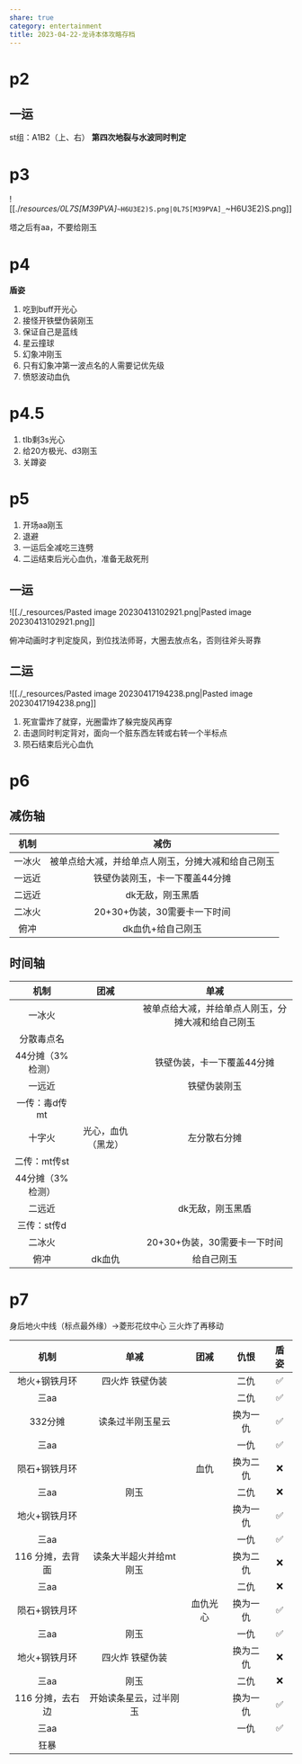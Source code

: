 ```yaml
---
share: true
category: entertainment
title: 2023-04-22-龙诗本体攻略存档
---
```


# p2

## 一运

st组：A1B2（上、右）
**第四次地裂与水波同时判定**

# p3

![[./_resources/0L7S[M39PVA]_`~H6U3E2)S.png|0L7S[M39PVA]_`~H6U3E2)S.png]]

塔之后有aa，不要给刚玉

# p4

**盾姿**

1. 吃到buff开光心
2. 接怪开铁壁伪装刚玉
3. 保证自己是蓝线
4. 星云撞球
5. 幻象冲刚玉
6. 只有幻象冲第一波点名的人需要记优先级
7. 愤怒波动血仇

# p4.5

1. tlb剩3s光心
2. 给20方极光、d3刚玉
3. 关蹲姿

# p5

1. 开场aa刚玉
2. 退避
3. 一运后全减吃三连劈
4. 二运结束后光心血仇，准备无敌死刑

## 一运
  
![[./_resources/Pasted image 20230413102921.png|Pasted image 20230413102921.png]]

俯冲动画时才判定旋风，到位找法师哥，大圈去放点名，否则往斧头哥靠

## 二运

![[./_resources/Pasted image 20230417194238.png|Pasted image 20230417194238.png]]

1. 死宣雷炸了就穿，光圈雷炸了躲完旋风再穿
2. 击退同时判定背对，面向一个脏东西左转或右转一个半标点
3. 陨石结束后光心血仇

# p6

## 减伤轴


|  机制  |                        减伤                        |
|:------:|:--------------------------------------------------:|
| 一冰火 | 被单点给大减，并给单点人刚玉，分摊大减和给自己刚玉 |
| 一远近 |                    铁壁伪装刚玉，卡一下覆盖44分摊                    |
| 二远近 |                  dk无敌，刚玉黑盾                  |
| 二冰火 |            20+30+伪装，30需要卡一下时间            |
|  俯冲  |                 dk血仇+给自己刚玉                  |

## 时间轴

|       机制       |        团减        |                        单减                        |
|:----------------:|:------------------:|:--------------------------------------------------:|
|      一冰火      |                    | 被单点给大减，并给单点人刚玉，分摊大减和给自己刚玉 |
|    分散毒点名    |                    |                                                    |
| 44分摊（3%检测） |                    |             铁壁伪装，卡一下覆盖44分摊             |
|      一远近      |                    |                    铁壁伪装刚玉                    |
|  一传：毒d传mt   |                    |                                                    |
|      十字火      | 光心，血仇（黑龙） |                    左分散右分摊                    |
|   二传：mt传st   |                    |                                                    |
| 44分摊（3%检测） |                    |                                                    |
|      二远近      |                    |                  dk无敌，刚玉黑盾                  |
|   三传：st传d    |                    |                                                    |
|      二冰火      |                    |            20+30+伪装，30需要卡一下时间            |
|       俯冲       |       dk血仇       |                     给自己刚玉                     |
# p7

身后地火中线（标点最外缘）->菱形花纹中心
三火炸了再移动

|       机制       |          单减          |   团减   |   仇恨   | 盾姿 |
|:----------------:|:----------------------:|:--------:|:--------:|:----:|
|  地火+钢铁月环   |    四火炸 铁壁伪装     |          |   二仇   |  ✅  |
|       三aa       |                        |          |   二仇   |  ✅  |
|     332分摊      |    读条过半刚玉星云    |          | 换为一仇 |  ✅  |
|       三aa       |                        |          |   一仇   |  ✅  |
|  陨石+钢铁月环   |                        |   血仇   | 换为二仇 |  ❌  |
|       三aa       |          刚玉          |          |   二仇   |  ❌  |
|  地火+钢铁月环   |                        |          | 换为一仇 |  ✅  |
|       三aa       |                        |          |   一仇   |  ✅  |
| 116 分摊，去背面 | 读条大半超火并给mt刚玉 |          | 换为二仇 |  ❌  |
|       三aa       |                        |          |   二仇   |  ❌  |
|  陨石+钢铁月环   |                        | 血仇光心 | 换为一仇 |  ✅  |
|       三aa       |          刚玉          |          |   一仇   |  ✅  |
|  地火+钢铁月环   |    四火炸 铁壁伪装     |          | 换为二仇 |  ❌  |
|       三aa       |          刚玉          |          |   二仇   |  ❌  |
| 116 分摊，去右边 | 开始读条星云，过半刚玉 |          | 换为一仇 |  ✅  |
|       三aa       |                        |          |   一仇   |  ✅  |
|       狂暴       |                        |          |          |      |
